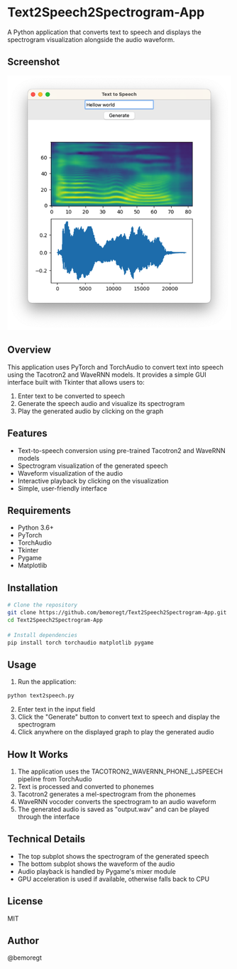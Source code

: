 # Text2Speech2Spectrogram-App

A Python application that converts text to speech and displays the spectrogram visualization alongside the audio waveform.

## Screenshot

<img src="https://github.com/bemoregt/Text2Speech2Spectrogram-App/blob/main/%E1%84%89%E1%85%B3%E1%84%8F%E1%85%B3%E1%84%85%E1%85%B5%E1%86%AB%E1%84%89%E1%85%A3%E1%86%BA_2023-07-27_%E1%84%8B%E1%85%A9%E1%84%8C%E1%85%A5%E1%86%AB_11.41.12.png?raw=true" alt="Application Screenshot" width="600"/>

## Overview

This application uses PyTorch and TorchAudio to convert text into speech using the Tacotron2 and WaveRNN models. It provides a simple GUI interface built with Tkinter that allows users to:

1. Enter text to be converted to speech
2. Generate the speech audio and visualize its spectrogram
3. Play the generated audio by clicking on the graph

## Features

- Text-to-speech conversion using pre-trained Tacotron2 and WaveRNN models
- Spectrogram visualization of the generated speech
- Waveform visualization of the audio
- Interactive playback by clicking on the visualization
- Simple, user-friendly interface

## Requirements

- Python 3.6+
- PyTorch
- TorchAudio
- Tkinter
- Pygame
- Matplotlib

## Installation

```bash
# Clone the repository
git clone https://github.com/bemoregt/Text2Speech2Spectrogram-App.git
cd Text2Speech2Spectrogram-App

# Install dependencies
pip install torch torchaudio matplotlib pygame
```

## Usage

1. Run the application:
```bash
python text2speech.py
```

2. Enter text in the input field
3. Click the "Generate" button to convert text to speech and display the spectrogram
4. Click anywhere on the displayed graph to play the generated audio

## How It Works

1. The application uses the TACOTRON2_WAVERNN_PHONE_LJSPEECH pipeline from TorchAudio
2. Text is processed and converted to phonemes
3. Tacotron2 generates a mel-spectrogram from the phonemes
4. WaveRNN vocoder converts the spectrogram to an audio waveform
5. The generated audio is saved as "output.wav" and can be played through the interface

## Technical Details

- The top subplot shows the spectrogram of the generated speech
- The bottom subplot shows the waveform of the audio
- Audio playback is handled by Pygame's mixer module
- GPU acceleration is used if available, otherwise falls back to CPU

## License

MIT

## Author

@bemoregt